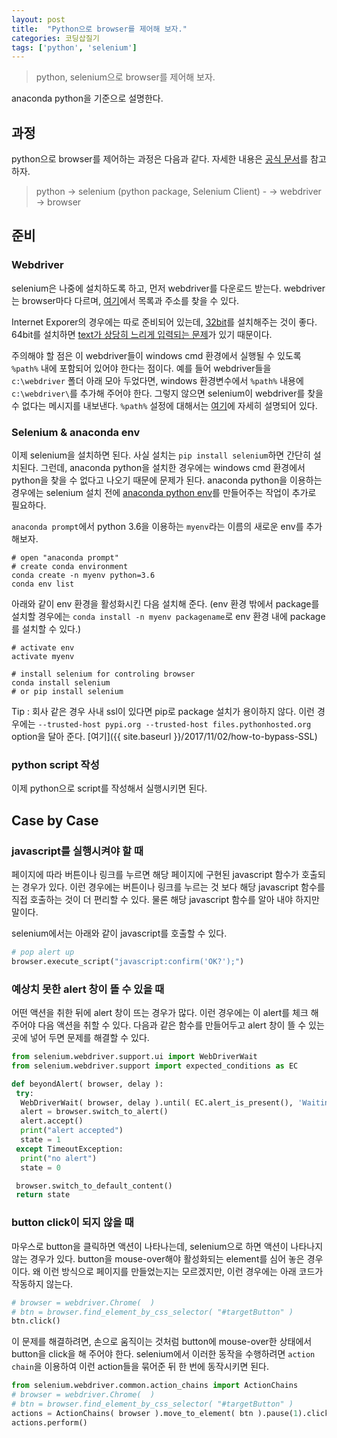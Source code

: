 ```yaml
---
layout: post
title:  "Python으로 browser를 제어해 보자."
categories: 코딩삽질기
tags: ['python', 'selenium']
---
```


> python, selenium으로 browser를 제어해 보자.

anaconda python을 기준으로 설명한다.

## 과정

python으로 browser를 제어하는 과정은 다음과 같다. 자세한 내용은 [공식 문서](http://selenium-python.readthedocs.io/installation.html#drivers)를 참고하자.

> python -> selenium (python package, Selenium Client) - -> webdriver -> browser

## 준비

### Webdriver

selenium은 나중에 설치하도록 하고, 먼저 webdriver를 다운로드 받는다. webdriver는 browser마다 다르며, [여기](http://selenium-python.readthedocs.io/installation.html#drivers)에서 목록과 주소를 찾을 수 있다.

Internet Exporer의 경우에는 따로 준비되어 있는데, [32bit](https://goo.gl/rjZrvz)를 설치해주는 것이 좋다. 64bit를 설치하면 [text가 상당히 느리게 입력되는 문제](https://goo.gl/9xQcnE)가 있기 때문이다.

주의해야 할 점은 이 webdriver들이 windows cmd 환경에서 실행될 수 있도록 `%path%` 내에 포함되어 있어야 한다는 점이다. 예를 들어 webdriver들을 `c:\webdriver` 폴더 아래 모아 두었다면, windows 환경변수에서 `%path%` 내용에 `c:\webdriver\`를 추가해 주어야 한다. 그렇지 않으면 selenium이 webdriver를 찾을 수 없다는 메시지를 내보낸다. `%path%` 설정에 대해서는 [여기](http://cezacx2.tistory.com/1173)에 자세히 설명되어 있다.

### Selenium & anaconda env

이제 selenium을 설치하면 된다. 사실 설치는 `pip install selenium`하면 간단히 설치된다. 그런데, anaconda python을 설치한 경우에는 windows cmd 환경에서 python을 찾을 수 없다고 나오기 때문에 문제가 된다. anaconda python을 이용하는 경우에는 selenium 설치 전에 [anaconda python env](https://conda.io/docs/user-guide/tasks/manage-environments.html)를 만들어주는 작업이 추가로 필요하다.

`anaconda prompt`에서 python 3.6을 이용하는 `myenv`라는 이름의 새로운 env를 추가해보자.

```
# open "anaconda prompt"
# create conda environment
conda create -n myenv python=3.6
conda env list
```

아래와 같이 env 환경을 활성화시킨 다음 설치해 준다.  (env 환경 밖에서 package를 설치할 경우에는 `conda install -n myenv packagename`로 env 환경 내에 package를 설치할 수 있다.)

```
# activate env
activate myenv

# install selenium for controling browser
conda install selenium
# or pip install selenium
```

Tip : 회사 같은 경우 사내 ssl이 있다면 pip로 package 설치가 용이하지 않다. 이런 경우에는 `--trusted-host pypi.org --trusted-host files.pythonhosted.org` option을 달아 준다. [여기]({{ site.baseurl }}/2017/11/02/how-to-bypass-SSL)

### python script 작성

이제 python으로 script를 작성해서 실행시키면 된다.

## Case by Case

### javascript를 실행시켜야 할 때

페이지에 따라 버튼이나 링크를 누르면 해당 페이지에 구현된 javascript 함수가 호출되는 경우가 있다. 이런 경우에는 버튼이나 링크를 누르는 것 보다 해당 javascript 함수를 직접 호출하는 것이 더 편리할 수 있다. 물론 해당 javascript 함수를 알아 내야 하지만 말이다.

selenium에서는 아래와 같이 javascript를 호출할 수 있다.

```python
# pop alert up
browser.execute_script("javascript:confirm('OK?');")
```

### 예상치 못한 alert 창이 뜰 수 있을 때

어떤 액션을 취한 뒤에 alert 창이 뜨는 경우가 많다. 이런 경우에는 이 alert를 체크 해주어야 다음 액션을 취할 수 있다. 다음과 같은 함수를 만들어두고 alert 창이 뜰 수 있는 곳에 넣어 두면 문제를 해결할 수 있다.

```python
from selenium.webdriver.support.ui import WebDriverWait
from selenium.webdriver.support import expected_conditions as EC

def beyondAlert( browser, delay ):
 try:
  WebDriverWait( browser, delay ).until( EC.alert_is_present(), 'Waiting for alert timed out' )
  alert = browser.switch_to_alert()
  alert.accept()
  print("alert accepted")
  state = 1
 except TimeoutException:
  print("no alert")
  state = 0

 browser.switch_to_default_content()
 return state
```

### button click이 되지 않을 때

마우스로 button을 클릭하면 액션이 나타나는데, selenium으로 하면 액션이 나타나지 않는 경우가 있다. button을 mouse-over해야 활성화되는 element를 심어 놓은 경우이다. 왜 이런 방식으로 페이지를 만들었는지는 모르겠지만, 이런 경우에는 아래 코드가 작동하지 않는다.

```python
# browser = webdriver.Chrome(  )
# btn = browser.find_element_by_css_selector( "#targetButton" )
btn.click()
```

이 문제를 해결하려면, 손으로 움직이는 것처럼 button에 mouse-over한 상태에서 button을 click을 해 주어야 한다. selenium에서 이러한 동작을 수행하려면 `action chain`을 이용하여 이런 action들을 묶어준 뒤 한 번에 동작시키면 된다.

```python
from selenium.webdriver.common.action_chains import ActionChains
# browser = webdriver.Chrome(  )
# btn = browser.find_element_by_css_selector( "#targetButton" )
actions = ActionChains( browser ).move_to_element( btn ).pause(1).click( btn )
actions.perform()
```
